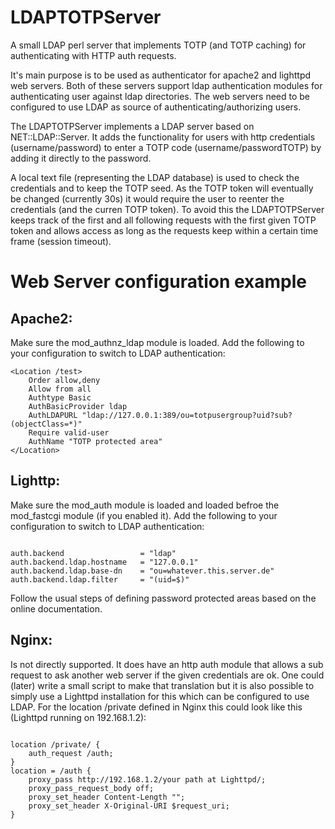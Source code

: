 # LDAPTOTPServer
A small LDAP perl server that implements TOTP (and TOTP caching) for authenticating with HTTP auth requests.

It's main purpose is to be used as authenticator for apache2 and lighttpd web servers.
Both of these servers support ldap authentication modules for authenticating user against ldap directories.
The web servers need to be configured to use LDAP as source of authenticating/authorizing users.

The LDAPTOTPServer implements a LDAP server based on NET::LDAP::Server. It adds the functionality for users
with http credentials (username/password) to enter a TOTP code (username/passwordTOTP) by adding it directly
to the password.

A local text file (representing the LDAP database) is used to check the credentials and to keep the TOTP seed.
As the TOTP token will eventually be changed (currently 30s) it would require the user to reenter the
credentials (and the curren TOTP token). To avoid this the LDAPTOTPServer keeps track of the first and all
following requests with the first given TOTP token and allows access as long as the requests keep within a certain
time frame (session timeout).

# Web Server configuration example
## Apache2:
Make sure the mod_authnz_ldap module is loaded.
Add the following to your configuration to switch to LDAP authentication:
```
<Location /test>
    Order allow,deny
    Allow from all
    Authtype Basic
    AuthBasicProvider ldap
    AuthLDAPURL "ldap://127.0.0.1:389/ou=totpusergroup?uid?sub?(objectClass=*)"
    Require valid-user
    AuthName "TOTP protected area"
</Location>
```


## Lighttp:
Make sure the mod_auth module is loaded and loaded befroe the mod_fastcgi module (if you enabled it).
Add the following to your configuration to switch to LDAP authentication:
```

auth.backend                 = "ldap"
auth.backend.ldap.hostname   = "127.0.0.1"
auth.backend.ldap.base-dn    = "ou=whatever.this.server.de"
auth.backend.ldap.filter     = "(uid=$)"
```

Follow the usual steps of defining password protected areas based on the online documentation.


## Nginx:
Is not directly supported. It does have an http auth module that allows a sub request to ask another
web server if the given credentials are ok. One could (later) write a small script to make that translation
but it is also possible to simply use a Lighttpd installation for this which can be configured to use LDAP.
For the location /private defined in Nginx this could look like this (Lighttpd running on 192.168.1.2):
```

location /private/ {
    auth_request /auth;
}
location = /auth {
    proxy_pass http://192.168.1.2/your path at Lighttpd/;
    proxy_pass_request_body off;
    proxy_set_header Content-Length "";
    proxy_set_header X-Original-URI $request_uri;
}
```

